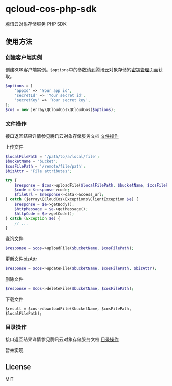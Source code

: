 qcloud-cos-php-sdk
===========

腾讯云对象存储服务 PHP SDK

使用方法
--------

### 创建客户端实例

创建SDK客户端实例。`$options`中的参数请到腾讯云对象存储的[密钥管理](https://console.qcloud.com/cos/project)页面获取。

```php
$options = [
    'appId' => 'Your app id',
    'secretId' => 'Your secret id',
    'secretKey' => 'Your secret key',
];
$cos = new jerray\QCloudCos\QCloudCos($options);
```

### 文件操作

接口返回结果详情参见腾讯云对象存储服务文档 [文件操作](http://www.qcloud.com/doc/product/227/%E6%96%87%E4%BB%B6%E6%93%8D%E4%BD%9C)

上传文件

```php
$localFilePath = '/path/to/a/local/file';
$bucketName = 'bucket';
$cosFilePath = '/remote/file/path';
$bizAttr = 'File attributes';

try {
    $response = $cos->uploadFile($localFilePath, $bucketName, $cosFilePath, $bizAttr);
    $code = $response->code;
    $fileUrl = $response->data->access_url;
} catch (jerray\QCloudCos\Exceptions\ClientException $e) {
    $response = $e->getBody();
    $httpMessage = $e->getMessage();
    $httpCode = $e->getCode();
} catch (Exception $e) {
    // ...
}
```

查询文件

```php
$response = $cos->uploadFile($bucketName, $cosFilePath);
```

更新文件bizAttr

```php
$response = $cos->updateFile($bucketName, $cosFilePath, $bizAttr);
```

删除文件

```php
$response = $cos->deleteFile($bucketName, $cosFilePath);
```

下载文件

```
$result = $cos->downloadFile($bucketName, $cosFilePath, $localFilePath);
```

### 目录操作

接口返回结果详情参见腾讯云对象存储服务文档 [目录操作](http://www.qcloud.com/doc/product/227/%E7%9B%AE%E5%BD%95%E6%93%8D%E4%BD%9C)

暂未实现

License
--------------

MIT
